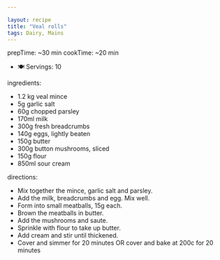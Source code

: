 ```yaml
---

layout: recipe
title: "Veal rolls"
tags: Dairy, Mains
---
```


prepTime: ~30 min
cookTime: ~20 min
- 🍽️ Servings: 10

ingredients:
- 1.2 kg veal mince
- 5g garlic salt
- 60g chopped parsley
- 170ml milk
- 300g fresh breadcrumbs
- 140g eggs, lightly beaten
- 150g butter
- 300g button mushrooms, sliced
- 150g flour
- 850ml sour cream

directions:
- Mix together the mince, garlic salt and parsley.
- Add the milk, breadcrumbs and egg. Mix well.
- Form into small meatballs, 15g each.
- Brown the meatballs in butter.
- Add the mushrooms and saute.
- Sprinkle with flour to take up butter.
- Add cream and stir until thickened.
- Cover and simmer for 20 minutes OR cover and bake at 200c for 20 minutes

